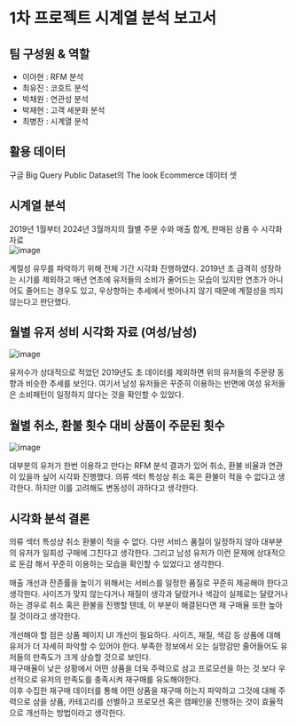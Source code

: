 # 1차 프로젝트 시계열 분석 보고서
## 팀 구성원 & 역할
-	이아현 : RFM 분석
-	최유진 : 코호트 분석
-	박채원 : 연관성 분석
-	박재현 : 고객 세분화 분석
-	최병찬 : 시계열 분석
## 활용 데이터
구글 Big Query Public Dataset의 The look Ecommerce 데이터 셋

## 시계열 분석
2019년 1월부터 2024년 3월까지의 월별 주문 수와 매출 합계, 판매된 상품 수 시각화 자료  
 ![image](https://github.com/sfr9802/port/assets/55042043/acd0b890-85fe-4776-a1ad-689f77a6103c)  

계절성 유무를 파악하기 위해 전체 기간 시각화 진행하였다. 2019년 초 급격히 성장하는 시기를 제외하고 매년 연초에 유저들의 소비가 줄어드는 모습이 있지만 연초가 아니어도 줄어드는 경우도 있고, 우상향하는 추세에서 벗어나지 않기 때문에 계절성을 띄지 않는다고 판단했다. 

## 월별 유저 성비 시각화 자료 (여성/남성)  
 ![image](https://github.com/sfr9802/port/assets/55042043/ee88d5ba-ff9b-41ce-9019-5e1e4f3567c4)  

유저수가 상대적으로 적었던 2019년도 초 데이터를 제외하면 위의 유저들의 주문량 동향과 비슷한 추세를 보인다. 여기서 남성 유저들은 꾸준히 이용하는 반면에 여성 유저들은 소비패턴이 일정하지 않다는 것을 확인할 수 있었다.

## 월별 취소, 환불 횟수 대비 상품이 주문된 횟수  
 ![image](https://github.com/sfr9802/port/assets/55042043/815e4a2f-170d-476b-b8ee-1547f8cb5def)  

대부분의 유저가 한번 이용하고 만다는 RFM 분석 결과가 있어 취소, 환불 비율과 연관이 있을까 싶어 시각화 진행했다. 의류 섹터 특성상 취소 혹은 환불이 적을 수 없다고 생각한다. 하지만 이를 고려해도 변동성이 과하다고 생각한다.


## 시각화 분석 결론
의류 섹터 특성상 취소 환불이 적을 수 없다. 다만 서비스 품질이 일정하지 않아 대부분의 유저가 일회성 구매에 그친다고 생각한다. 그리고 남성 유저가 이런 문제에 상대적으로 둔감 해서 꾸준히 이용하는 모습을 확인할 수 있었다고 생각한다.  
  
매출 개선과 잔존률을 높이기 위해서는 서비스를 일정한 품질로 꾸준히 제공해야 한다고 생각한다. 사이즈가 맞지 않는다거나 재질이 생각과 달랐거나 색감이 실제로는 달랐거나 하는 경우로 취소 혹은 환불을 진행할 텐데, 이 부분이 해결된다면 재 구매율 또한 높아질 것이라고 생각한다.  
  
개선해야 할 점은 상품 페이지 UI 개선이 필요하다. 사이즈, 재질, 색감 등 상품에 대해 유저가 더 자세히 파악할 수 있어야 한다. 
부족한 정보에서 오는 실망감만 줄어들어도 유저들의 만족도가 크게 상승할 것으로 보인다.  
재구매율이 낮은 상황에서 어떤 상품을 더욱 주력으로 삼고 프로모션을 하는 것 보다 우선적으로 유저의 만족도를 충족시켜 재구매를 유도해야한다.    
이후 수집한 재구매 데이터를 통해 어떤 상품을 재구매 하는지 파악하고 그것에 대해 주력으로 삼을 상품, 카테고리를 선별하고 프로모션 혹은 캠페인을 진행하는 것이 효율적으로 개선하는 방법이라고 생각한다.

